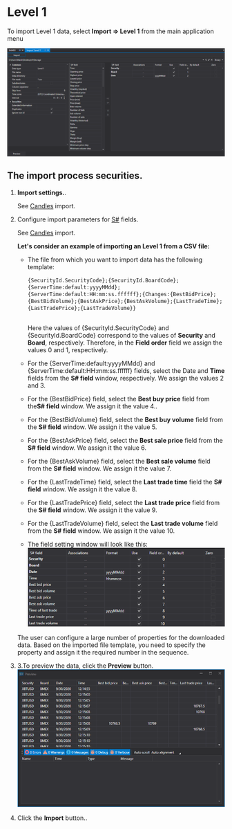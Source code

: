 # Level 1

To import Level 1 data, select **Import \=\> Level 1** from the main application menu

![hydra import level1](../images/hydra_import_level1.png)

## The import process securities.

1. **Import settings.**.

   See [Candles](HydraImportCandles.md) import.
2. Configure import parameters for [S\#](StockSharpAbout.md) fields.

   See [Candles](HydraImportCandles.md) import.

   **Let's consider an example of importing an Level 1 from a CSV file:**
   - The file from which you want to import data has the following template:

     ```none
     {SecurityId.SecurityCode};{SecurityId.BoardCode};{ServerTime:default:yyyyMMdd};{ServerTime:default:HH:mm:ss.ffffff};{Changes:{BestBidPrice};{BestBidVolume};{BestAskPrice};{BestAskVolume};{LastTradeTime};{LastTradePrice};{LastTradeVolume}}
     	  				
     ```

     Here the values of {SecurityId.SecurityCode} and {SecurityId.BoardCode} correspond to the values of **Security** and **Board**, respectively. Therefore, in the **Field order** field we assign the values 0 and 1, respectively.
   - For the {ServerTime:default:yyyyMMdd} and {ServerTime:default:HH:mm:ss.ffffff} fields, select the Date and **Time** fields from the **S\# field** window, respectively. We assign the values 2 and 3.
   - For the {BestBidPrice} field, select the **Best buy price** field from the**S\# field** window. We assign it the value 4..
   - For the {BestBidVolume} field, select the **Best buy volume** field from the **S\# field** window. We assign it the value 5.
   - For the {BestAskPrice} field, select the **Best sale price** field from the **S\# field** window. We assign it the value 6.
   - For the {BestAskVolume} field, select the **Best sale volume** field from the **S\# field** window. We assign it the value 7.
   - For the {LastTradeTime} field, select the **Last trade time** field the **S\# field** window. We assign it the value 8.
   - For the {LastTradePrice} field, select the **Last trade price** field from the **S\# field** window. We assign it the value 9.
   - For the {LastTradeVolume} field, select the **Last trade volume** field from the **S\# field** window. We assign it the value 10.
   - The field setting window will look like this:![hydra import prop level 1](../images/hydra_import_prop_level1.png)

   The user can configure a large number of properties for the downloaded data. Based on the imported file template, you need to specify the property and assign it the required number in the sequence. 
3. 3.To preview the data, click the **Preview** button.![hydra import preview level 1](../images/hydra_import_preview_level1.png)
4. Click the **Import** button..
